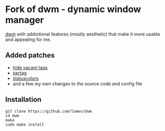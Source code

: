 # Fork of dwm - dynamic window manager

[dwm](https://dwm.suckless.org) with addiotional features (mostly aesthetic) that make it more usable and appealing for me.

## Added patches

- [hide vacant tags](http://dwm.suckless.org/patches/hide_vacant_tags)
- [pertag](http://dwm.suckless.org/patches/pertag)
- [statuscolors](http://dwm.suckless.org/patches/statuscolors)
- and a few my own changes to the source code and config file 

## Installation

```
git clone https://github.com/lomev/dwm
cd dwm
make
sudo make install
```
